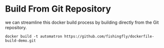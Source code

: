 # Build From Git Repository
we can streamline this docker build process by building directly from the Git repository.
```
docker build -t automatron https://github.com/fishingfly/dockerfile-build-demo.git
```